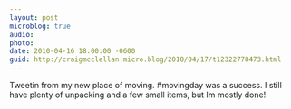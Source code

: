 ```yaml
---
layout: post
microblog: true
audio: 
photo: 
date: 2010-04-16 18:00:00 -0600
guid: http://craigmcclellan.micro.blog/2010/04/17/t12322778473.html
---
```

Tweetin from my new place of moving.  #movingday was a success.  I still have plenty of unpacking and a few small items, but Im mostly done!
